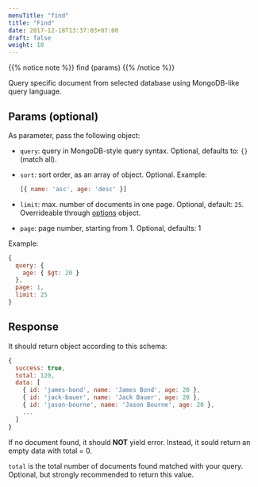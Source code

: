 ```yaml
---
menuTitle: "find"
title: "Find"
date: 2017-12-18T13:37:03+07:00
draft: false
weight: 10
---
```


{{% notice note %}}
find (params)
{{% /notice %}}

Query specific document from selected database using MongoDB-like query language. 

## Params (optional)

As parameter, pass the following object:

* `query`: query in MongoDB-style query syntax. Optional, defaults to: `{}` (match all).
* `sort`: sort order, as an array of object. Optional. Example:

    ```javascript
    [{ name: 'asc', age: 'desc' }]
    ```

* `limit`: max. number of documents in one page. Optional, default: `25`. Overrideable through [options](OPTIONS.md) object.
* `page`: page number, starting from 1. Optional, defaults: 1

Example:

```javascript
{
  query: {
    age: { $gt: 20 }
  },
  page: 1,
  limit: 25
}
```

## Response

It should return object according to this schema:

```javascript
{
  success: true,
  total: 120,
  data: [
    { id: 'james-bond', name: 'James Bond', age: 20 },
    { id: 'jack-bauer', name: 'Jack Bauer', age: 20 },
    { id: 'jason-bourne', name: 'Jason Bourne', age: 20 },
    ...
  ]
}
```

If no document found, it should **NOT** yield error. Instead, it sould return an empty data with total = 0.

`total` is the total number of documents found matched with your query. Optional, but strongly recommended to return this value.
